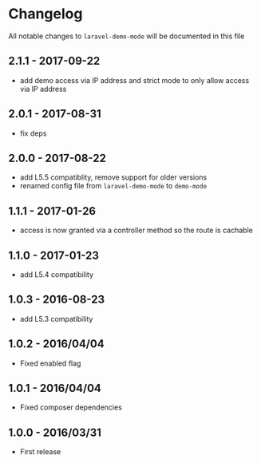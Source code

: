 # Changelog

All notable changes to `laravel-demo-mode` will be documented in this file

## 2.1.1 - 2017-09-22

- add demo access via IP address and strict mode to only allow access via IP address

## 2.0.1 - 2017-08-31

- fix deps

## 2.0.0 - 2017-08-22

- add L5.5 compatiblity, remove support for older versions
- renamed config file from `laravel-demo-mode` to `demo-mode`

## 1.1.1 - 2017-01-26

- access is now granted via a controller method so the route is cachable

## 1.1.0 - 2017-01-23

- add L5.4 compatibility

## 1.0.3 - 2016-08-23

- add L5.3 compatibility

## 1.0.2 - 2016/04/04

- Fixed enabled flag

## 1.0.1 - 2016/04/04

- Fixed composer dependencies

## 1.0.0 - 2016/03/31

- First release
